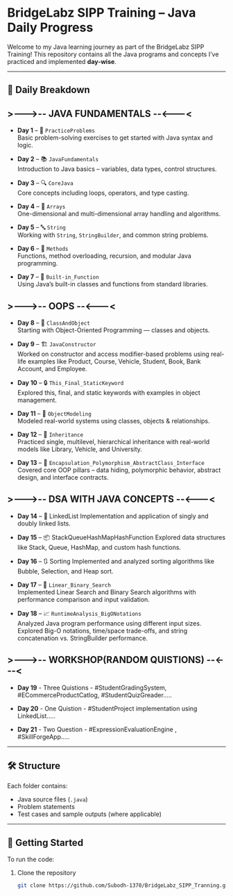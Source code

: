 
# BridgeLabz SIPP Training – Java Daily Progress

Welcome to my Java learning journey as part of the BridgeLabz SIPP Training! This repository contains all the Java programs and concepts I’ve practiced and implemented **day-wise**.

---

## 📅 Daily Breakdown

## >--->-- JAVA FUNDAMENTALS --<---<

- **Day 1** – 🧠 `PracticeProblems`  
  Basic problem-solving exercises to get started with Java syntax and logic.

- **Day 2** – 📚 `JavaFundamentals`  
  Introduction to Java basics – variables, data types, control structures.

- **Day 3** – 🔍 `CoreJava`  
  Core concepts including loops, operators, and type casting.

- **Day 4** – 🧮 `Arrays`  
  One-dimensional and multi-dimensional array handling and algorithms.

- **Day 5** – 🔤 `String`  
  Working with `String`, `StringBuilder`, and common string problems.

- **Day 6** – 🔁 `Methods`  
  Functions, method overloading, recursion, and modular Java programming.

- **Day 7** – 🧩 `Built-in_Function`  
  Using Java’s built-in classes and functions from standard libraries.
  
## >--->-- OOPS --<---<

- **Day 8** – 🧱 `ClassAndObject`  
  Starting with Object-Oriented Programming — classes and objects.

- **Day 9** – 🏗️ `JavaConstructor`  
  Worked on constructor and access modifier-based problems using real-life examples like Product, Course, Vehicle, Student, Book, Bank Account, and Employee.

- **Day 10** – 🔒 `This_Final_StaticKeyword`  
  Explored this, final, and static keywords with examples in object management.

- **Day 11** – 🧩 `ObjectModeling`  
  Modeled real-world systems using classes, objects & relationships.

- **Day 12** – 🧬 `Inheritance`  
  Practiced single, multilevel, hierarchical inheritance with real-world models like Library, Vehicle, and University.

- **Day 13** – 🔗 `Encapsulation_Polymorphism_AbstractClass_Interface`  
  Covered core OOP pillars – data hiding, polymorphic behavior, abstract design, and interface contracts.

## >--->-- DSA WITH JAVA CONCEPTS --<---<

- **Day 14** – 🔗 LinkedList
 Implementation and application of singly and doubly linked lists.

- **Day 15** – 📦 StackQueueHashMapHashFunction
 Explored data structures like Stack, Queue, HashMap, and custom hash functions.

- **Day 16** – 🔃 Sorting
Implemented and analyzed sorting algorithms like Bubble, Selection, and Heap sort.

- **Day 17** – 🔎 `Linear_Binary_Search`  
  Implemented Linear Search and Binary Search algorithms with performance comparison and input validation.

- **Day 18** – 📈 `RuntimeAnalysis_BigONotations`  
  Analyzed Java program performance using different input sizes. Explored Big-O notations, time/space trade-offs, and string concatenation vs. StringBuilder performance.

## >--->-- WORKSHOP(RANDOM QUISTIONS) --<---<

- **Day 19** - Three Quistions - #StudentGradingSystem, #ECommerceProductCatlog, #StudentQuizGreader.....

- **Day 20** - One Quistion - #StudentProject implementation using LinkedList.....

- **Day 21** - Two Question - #ExpressionEvaluationEngine , #SkillForgeApp.....
---

## 🛠 Structure

Each folder contains:
- Java source files (`.java`)
- Problem statements
- Test cases and sample outputs (where applicable)

---

## 🚀 Getting Started

To run the code:
1. Clone the repository  
   ```bash
   git clone https://github.com/Subodh-1370/BridgeLabz_SIPP_Tranning.git
